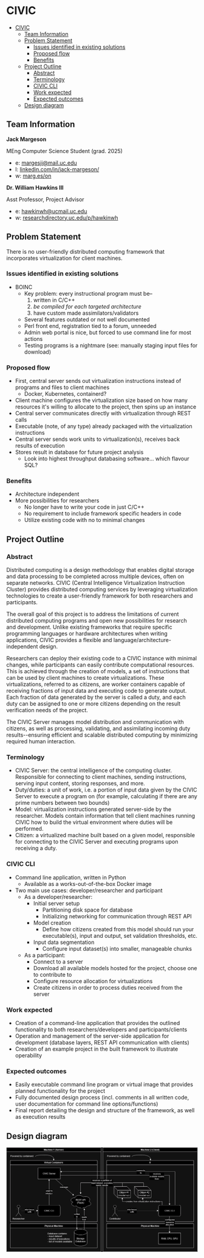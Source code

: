 # CIVIC

- [CIVIC](#civic)
  - [Team Information](#team-information)
  - [Problem Statement](#problem-statement)
    - [Issues identified in existing solutions](#issues-identified-in-existing-solutions)
    - [Proposed flow](#proposed-flow)
    - [Benefits](#benefits)
  - [Project Outline](#project-outline)
    - [Abstract](#abstract)
    - [Terminology](#terminology)
    - [CIVIC CLI](#civic-cli)
    - [Work expected](#work-expected)
    - [Expected outcomes](#expected-outcomes)
  - [Design diagram](#design-diagram)

## Team Information

**Jack Margeson**

MEng Computer Science Student (grad. 2025)

- e: [margesji@mail.uc.edu](mailto:margesji@mail.uc.edu)
- l: [linkedin.com/in/jack-margeson/](https://www.linkedin.com/in/jack-margeson/)
- w: [marg.es/on](https://marg.es/on)

**Dr. William Hawkins III**

Asst Professor, Project Advisor

- e: [hawkinwh@ucmail.uc.edu](mailto:hawkinwh@ucmail.uc.edu)
- w: [researchdirectory.uc.edu/p/hawkinwh](https://researchdirectory.uc.edu/p/hawkinwh)

## Problem Statement

There is no user-friendly distributed computing framework that incorporates virtualization for client machines.

### Issues identified in existing solutions

- BOINC
  - Key problem: every instructional program must be–
    1. written in C/C++
    2. _be compiled for each targeted architecture_
    3. have custom made assimilators/validators
  - Several features outdated or not well documented
  - Perl front end, registration tied to a forum, unneeded
  - Admin web portal is nice, but forced to use command line for most actions
  - Testing programs is a nightmare (see: manually staging input files for download)

### Proposed flow

- First, central server sends out virtualization instructions instead of programs and files to client machines
  - Docker, Kubernetes, containerd?
- Client machine configures the virtualization size based on how many resources it's willing to allocate to the project, then spins up an instance
- Central server communicates directly with virtualization through REST calls
- Executable (note, of any type) already packaged with the virtualization instructions
- Central server sends work units to virtualization(s), receives back results of execution
- Stores result in database for future project analysis
  - Look into highest throughput databasing software... which flavour SQL?

### Benefits

- Architecture independent
- More possibilities for researchers
  - No longer have to write your code in just C/C++
  - No requirement to include framework specific headers in code
  - Utilize existing code with no to minimal changes

## Project Outline

### Abstract

Distributed computing is a design methodology that enables digital storage and data processing to be completed across multiple devices, often on separate networks. CIVIC (Central Intelligence Virtualization Instruction Cluster) provides distributed computing services by leveraging virtualization technologies to create a user-friendly framework for both researchers and participants.

The overall goal of this project is to address the limitations of current distributed computing programs and open new possibilities for research and development. Unlike existing frameworks that require specific programming languages or hardware architectures when writing applications, CIVIC provides a flexible and language/architecture-independent design.

Researchers can deploy their existing code to a CIVIC instance with minimal changes, while participants can easily contribute computational resources. This is achieved through the creation of models, a set of instructions that can be used by client machines to create virtualizations. These virtualizations, referred to as citizens, are worker containers capable of receiving fractions of input data and executing code to generate output. Each fraction of data generated by the server is called a duty, and each duty can be assigned to one or more citizens depending on the result verification needs of the project.

The CIVIC Server manages model distribution and communication with citizens, as well as processing, validating, and assimilating incoming duty results--ensuring efficient and scalable distributed computing by minimizing required human interaction.

### Terminology

- CIVIC Server: the central intelligence of the computing cluster. Responsible for connecting to client machines, sending instructions, serving input content, storing responses, and more.
- Duty/duties: a unit of work, i.e. a portion of input data given by the CIVIC Server to execute a program on (for example, calculating if there are any prime numbers between two bounds)
- Model: virtualization instructions generated server-side by the researcher. Models contain information that tell client machines running CIVIC how to build the virtual environment where duties will be performed.
- Citizen: a virtualized machine built based on a given model, responsible for connecting to the CIVIC Server and executing programs upon receiving a duty.

### CIVIC CLI

- Command line application, written in Python
  - Available as a works-out-of-the-box Docker image
- Two main use cases: developer/researcher and participant
  - As a developer/researcher:
    - Initial server setup
      - Partitioning disk space for database
      - Initializing networking for communication through REST API
    - Model creation
      - Define how citizens created from this model should run your executable(s), input and output, set validation thresholds, etc.
    - Input data segmentation
      - Configure input dataset(s) into smaller, manageable chunks
  - As a participant:
    - Connect to a server
    - Download all available models hosted for the project, choose one to contribute to
    - Configure resource allocation for virtualizations
    - Create citizens in order to process duties received from the server

### Work expected

- Creation of a command-line application that provides the outlined functionality to both researchers/developers and participants/clients
- Operation and management of the server-side application for development (database layers, REST API communication with clients)
- Creation of an example project in the built framework to illustrate operability

### Expected outcomes

- Easily executable command line program or virtual image that provides planned functionality for the project
- Fully documented design process (incl. comments in all written code, user documentation for command line options/functions)
- Final report detailing the design and structure of the framework, as well as execution results

## Design diagram

![Design diagram](project_planning/civic.drawio.png)
